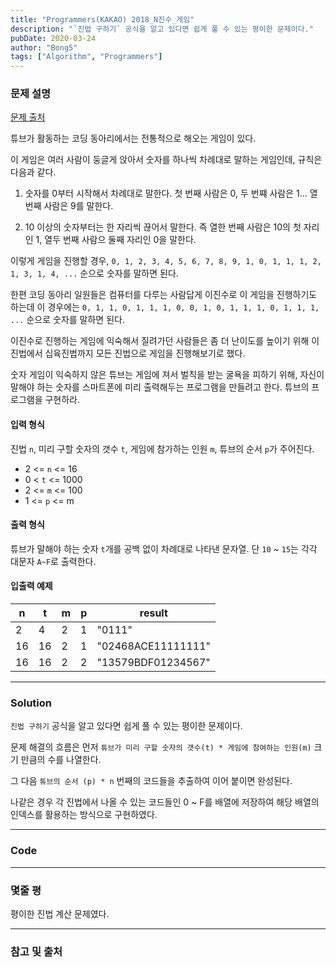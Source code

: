 ```yaml
---
title: "Programmers(KAKAO) 2018_N진수_게임"
description: "`진법 구하기` 공식을 알고 있다면 쉽게 풀 수 있는 평이한 문제이다."
pubDate: 2020-03-24
author: "Bong5"
tags: ["Algorithm", "Programmers"]
---
```

### 문제 설명

[문제 출처](https://programmers.co.kr/learn/courses/30/lessons/17687)

튜브가 활동하는 코딩 동아리에서는 전통적으로 해오는 게임이 있다.

이 게임은 여러 사람이 둥글게 앉아서 숫자를 하나씩 차례대로 말하는 게임인데, 규칙은 다음과 같다.

1. 숫자를 0부터 시작해서 차례대로 말한다. 첫 번째 사람은 0, 두 번쨰 사람은 1... 열 번째 사람은 9를 말한다.

2. 10 이상의 숫자부터는 한 자리씩 끊어서 말한다. 즉 열한 번째 사람은 10의 첫 자리인 1, 열두 번째 사람으 둘째 자리인 0을 말한다.

이렇게 게임을 진행할 경우,
`0, 1, 2, 3, 4, 5, 6, 7, 8, 9, 1, 0, 1, 1, 1, 2, 1, 3, 1, 4, ...`
순으로 숫자를 말하면 된다.

한편 코딩 동아리 일원들은 컴퓨터를 다루는 사람답게 이진수로 이 게임을 진행하기도 하는데 이 경우에는
`0, 1, 1, 0, 1, 1, 1, 0, 0, 1, 0, 1, 1, 1, 0, 1, 1, 1, ...`
순으로 숫자를 말하면 된다.

이진수로 진행하는 게임에 익숙해서 질려가던 사람들은 좀 더 난이도를 높이기 위해 이진법에서 십육진법까지 모든 진법으로 게임을 진행해보기로 했다.

숫자 게임이 익숙하지 않은 튜브는 게임에 져서 벌칙을 받는 굴욕을 피하기 위해, 자신이 말해야 하는 숫자를 스마트폰에 미리 출력해두는 프로그램을 만들려고 한다. 튜브의 프로그램을 구현하라.

#### 입력 형식
진법 `n`, 미리 구할 숫자의 갯수 `t`, 게임에 참가하는 인원 `m`, 튜브의 순서 `p`가 주어진다.

- 2 <= `n` <= 16
- 0 < `t` <= 1000
- 2 <= `m` <= 100
- 1 <= `p` <= m

#### 출력 형식
튜브가 말해야 하는 숫자 `t`개를 공백 없이 차례대로 나타낸 문자열. 단 `10` ~ `15`는 각각 대문자 `A~F`로 출력한다.

#### 입출력 예제

| n |	t | m | p | result |
|---|---|---|---|---|
| 2 | 4 | 2 | 1 | "0111" |
| 16 | 16 | 2 | 1 | "02468ACE11111111" |
| 16 | 16 | 2 | 2 | "13579BDF01234567" |

---

### Solution

`진법 구하기` 공식을 알고 있다면 쉽게 풀 수 있는 평이한 문제이다.

문제 해결의 흐름은 먼저 `튜브가 미리 구할 숫자의 갯수(t) * 게임에 참여하는 인원(m)` 크기 만큼의 수를 나열한다.

그 다음 `튜브의 순서 (p) * n` 번째의 코드들을 추출하여 이어 붙이면 완성된다.

나같은 경우 각 진법에서 나올 수 있는 코드들인 0 ~ F를 배열에 저장하여 해당 배열의 인덱스를 활용하는 방식으로 구현하였다.


---


### Code

<script src="https://gist.github.com/BongHoLee/6b00008c488decdb518a5113779764ad.js"></script>


---

### 몇줄 평

평이한 진법 계산 문제였다.

---



### 참고 및 출처
